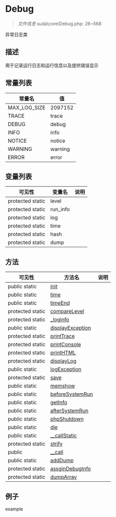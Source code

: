 #  Debug 

> *文件信息* suda\core\Debug.php: 26~568


异常日志类


## 描述



用于记录运行日志和运行信息以及提供错误显示
## 常量列表
| 常量名  |  值|
|--------|----|
|MAX_LOG_SIZE | 2097152 | 
|TRACE | trace | 
|DEBUG | debug | 
|INFO | info | 
|NOTICE | notice | 
|WARNING | warning | 
|ERROR | error | 


## 变量列表
| 可见性 |  变量名   | 说明 |
|--------|----|------|
| protected  static  | level | | 
| protected  static  | run_info | | 
| protected  static  | log | | 
| protected  static  | time | | 
| protected  static  | hash | | 
| protected  static  | dump | | 

## 方法

| 可见性 | 方法名 | 说明 |
|--------|-------|------|
|  public  static|[init](Debug/init.md) |  |
|  public  static|[time](Debug/time.md) |  |
|  public  static|[timeEnd](Debug/timeEnd.md) |  |
|  protected  static|[compareLevel](Debug/compareLevel.md) |  |
|  protected  static|[_loginfo](Debug/_loginfo.md) |  |
|  public  static|[displayException](Debug/displayException.md) |  |
|  protected  static|[printTrace](Debug/printTrace.md) |  |
|  protected  static|[printConsole](Debug/printConsole.md) |  |
|  protected  static|[printHTML](Debug/printHTML.md) |  |
|  protected  static|[displayLog](Debug/displayLog.md) |  |
|  public  static|[logException](Debug/logException.md) |  |
|  protected  static|[save](Debug/save.md) |  |
|  public  static|[memshow](Debug/memshow.md) |  |
|  public  static|[beforeSystemRun](Debug/beforeSystemRun.md) |  |
|  public  static|[getInfo](Debug/getInfo.md) |  |
|  public  static|[afterSystemRun](Debug/afterSystemRun.md) |  |
|  public  static|[phpShutdown](Debug/phpShutdown.md) |  |
|  public  static|[die](Debug/die.md) |  |
|  public  static|[__callStatic](Debug/__callStatic.md) |  |
|  protected  static|[strify](Debug/strify.md) |  |
|  public  |[__call](Debug/__call.md) |  |
|  public  static|[addDump](Debug/addDump.md) |  |
|  protected  static|[assginDebugInfo](Debug/assginDebugInfo.md) |  |
|  protected  static|[dumpArray](Debug/dumpArray.md) |  |
 

## 例子

example
